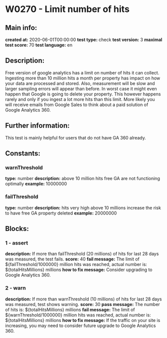 # W0270 - Limit number of hits 
## Main info: 
**created at:** 2020-06-01T00:00:00 
**test type:** check 
**test version:** 3 
**maximal test score:** 70 
**test language:** en 
## Description: 
Free version of google analytics has a limit on number of hits it can collect. Ingesting more than 10 million hits a month per property has impact on how your data are processed and stored.  Also, measurement will be slow and larger sampling errors will appear than before. In worst case it might even happen that Google is going to delete your property. This however happens rarely and only if you ingest a lot more hits than this limit. More likely you will receive emails from Google Sales to think about a paid solution of Google Analytics 360.  
## Further information: 
This test is mainly helpful for users that do not have GA 360 already.
## Constants: 
### warnThreshold
**type:** number 
**description:** above 10 million hits free GA are not functioning optimally 
**example:** 10000000 
### failThreshold
**type:** number 
**description:** hits very high above 10 millions increase the risk to have free GA property deleted 
**example:** 20000000 
## Blocks: 
### 1 - assert
**description:** If more than failThreshold (20 millions) of hits for last 28 days was measured, the test fails. 
**score:** 40 
**fail message:** The limit of ${failThreshold/1000000} million hits was reached, actual number is: ${totalHitsMillions} millions 
**how to fix message:** Consider upgrading to Google Analytics 360. 
### 2 - warn
**description:** If more than warnThreshold (10 millions) of hits for last 28 days was measured, test shows warning. 
**score:** 30 
**pass message:** The number of hits is: ${totalHitsMillions} millions 
**fail message:** The limit of ${warnThreshold/1000000} million hits was reached, actual number is: ${totalHitsMillions} millions 
**how to fix message:** If the traffic on your site is increasing, you may need to consider future upgrade to Google Analytics 360. 
